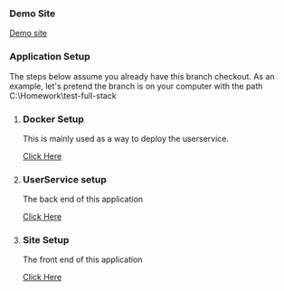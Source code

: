 ### Demo Site
   
   [Demo site](http://d20qof6e8b8d9s.cloudfront.net/)

### Application Setup

The steps below assume you already have this branch checkout.  As an example, let's pretend the branch is on your computer with the path C:\Homework\test-full-stack

1. ### Docker Setup

   This is mainly used as a way to deploy the userservice.  
    
   [Click Here](https://github.com/TommyC5/test-full-stack/tree/tc_sf_fullstack_test/docker)

2. ### UserService setup

   The back end of this application  
    
   [Click Here](https://github.com/TommyC5/test-full-stack/tree/tc_sf_fullstack_test/userservice)

3. ### Site Setup

    The front end of this application

   [Click Here](https://github.com/TommyC5/test-full-stack/tree/tc_sf_fullstack_test/site)
   
   